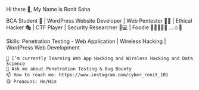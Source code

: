 Hi there 👋, My Name is Ronit Saha


BCA Student 📓 | WordPress Website Developer  | Web Pentester 👨‍💻 | Ethical Hacker 🎭 | CTF Player | Security Researcher 🔬💻 | Foodie 🌭🌮🍔🌯🍕 ...☺️🤗



Skills: Penetration Testing - Web Application | Wireless Hacking | WordPress Web Development

  
    🌱 I’m currently learning Web App Hacking and Wireless Hacking and Data Science
    💬 Ask me about Penetration Testing & Bug Bounty
    📫 How to reach me: https://www.instagram.com/cyber_ronit_101
    😄 Pronouns: He/Him
